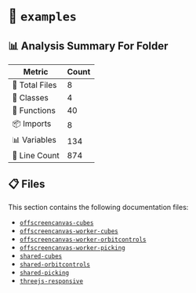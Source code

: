 # 📁 `examples`

## 📊 Analysis Summary For Folder

| Metric | Count |
|--------|-------|
| 📁 Total Files | 8 |
| 🧱 Classes | 4 |
| 🔧 Functions | 40 |
| 📦 Imports | 8 |
| 📊 Variables | 134 |
| 🔢 Line Count | 874 |


## 📋 Files

This section contains the following documentation files:

- [`offscreencanvas-cubes`](./offscreencanvas-cubes.md)
- [`offscreencanvas-worker-cubes`](./offscreencanvas-worker-cubes.md)
- [`offscreencanvas-worker-orbitcontrols`](./offscreencanvas-worker-orbitcontrols.md)
- [`offscreencanvas-worker-picking`](./offscreencanvas-worker-picking.md)
- [`shared-cubes`](./shared-cubes.md)
- [`shared-orbitcontrols`](./shared-orbitcontrols.md)
- [`shared-picking`](./shared-picking.md)
- [`threejs-responsive`](./threejs-responsive.md)
